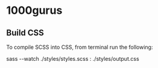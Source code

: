# 1000gurus


## Build CSS

To compile SCSS into CSS, from terminal run the following:

sass --watch ./styles/styles.scss : ./styles/output.css